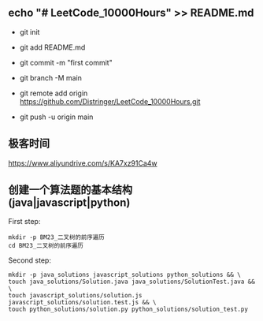 ## echo "# LeetCode_10000Hours" >> README.md

- git init

- git add README.md

- git commit -m "first commit"

- git branch -M main

- git remote add origin https://github.com/Distringer/LeetCode_10000Hours.git

- git push -u origin main

## 极客时间
https://www.aliyundrive.com/s/KA7xz91Ca4w

## 创建一个算法题的基本结构 (java|javascript|python)
First step:
```
mkdir -p BM23_二叉树的前序遍历
cd BM23_二叉树的前序遍历
```

Second step:
```
mkdir -p java_solutions javascript_solutions python_solutions && \
touch java_solutions/Solution.java java_solutions/SolutionTest.java && \
touch javascript_solutions/solution.js javascript_solutions/solution.test.js && \
touch python_solutions/solution.py python_solutions/solution_test.py
```